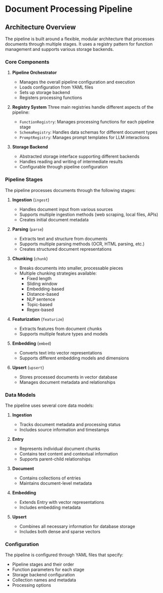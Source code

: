 # Document Processing Pipeline

## Architecture Overview

The pipeline is built around a flexible, modular architecture that processes documents through multiple stages. It uses a registry pattern for function management and supports various storage backends.

### Core Components

1. **Pipeline Orchestrator**
   - Manages the overall pipeline configuration and execution
   - Loads configuration from YAML files
   - Sets up storage backend
   - Registers processing functions

2. **Registry System**
   Three main registries handle different aspects of the pipeline:

   - `FunctionRegistry`: Manages processing functions for each pipeline stage
   - `SchemaRegistry`: Handles data schemas for different document types
   - `PromptRegistry`: Manages prompt templates for LLM interactions

3. **Storage Backend**
   - Abstracted storage interface supporting different backends
   - Handles reading and writing of intermediate results
   - Configurable through pipeline configuration

### Pipeline Stages

The pipeline processes documents through the following stages:

1. **Ingestion** (`ingest`)
   - Handles document input from various sources
   - Supports multiple ingestion methods (web scraping, local files, APIs)
   - Creates initial document metadata

2. **Parsing** (`parse`)
   - Extracts text and structure from documents
   - Supports multiple parsing methods (OCR, HTML parsing, etc.)
   - Creates structured document representations

3. **Chunking** (`chunk`)
   - Breaks documents into smaller, processable pieces
   - Multiple chunking strategies available:
     - Fixed length
     - Sliding window
     - Embedding-based
     - Distance-based
     - NLP sentence
     - Topic-based
     - Regex-based

4. **Featurization** (`featurize`)
   - Extracts features from document chunks
   - Supports multiple feature types and models

5. **Embedding** (`embed`)
   - Converts text into vector representations
   - Supports different embedding models and dimensions

6. **Upsert** (`upsert`)
   - Stores processed documents in vector database
   - Manages document metadata and relationships

### Data Models

The pipeline uses several core data models:

1. **Ingestion**
   - Tracks document metadata and processing status
   - Includes source information and timestamps

2. **Entry**
   - Represents individual document chunks
   - Contains text content and contextual information
   - Supports parent-child relationships

3. **Document**
   - Contains collections of entries
   - Maintains document-level metadata

4. **Embedding**
   - Extends Entry with vector representations
   - Includes embedding metadata

5. **Upsert**
   - Combines all necessary information for database storage
   - Includes both dense and sparse vectors

### Configuration

The pipeline is configured through YAML files that specify:

- Pipeline stages and their order
- Function parameters for each stage
- Storage backend configuration
- Collection names and metadata
- Processing options